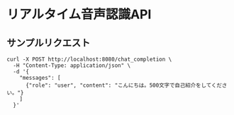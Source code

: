 # リアルタイム音声認識API

## サンプルリクエスト

```shell
curl -X POST http://localhost:8080/chat_completion \
  -H "Content-Type: application/json" \
  -d '{
    "messages": [
      {"role": "user", "content": "こんにちは。500文字で自己紹介をしてください。"}
    ]
  }'
```